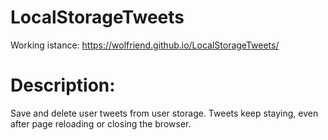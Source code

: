 # LocalStorageTweets

Working istance: https://wolfriend.github.io/LocalStorageTweets/

# Description:
Save and delete user tweets from user storage.
Tweets keep staying, even after page reloading or closing the browser.
